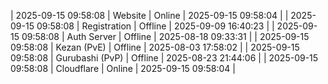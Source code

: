 | 2025-09-15 09:58:08 | Website | Online | 2025-09-15 09:58:04 |
| 2025-09-15 09:58:08 | Registration | Offline | 2025-09-09 16:40:23 |
| 2025-09-15 09:58:08 | Auth Server | Offline | 2025-08-18 09:33:31 |
| 2025-09-15 09:58:08 | Kezan (PvE) | Offline | 2025-08-03 17:58:02 |
| 2025-09-15 09:58:08 | Gurubashi (PvP) | Offline | 2025-08-23 21:44:06 |
| 2025-09-15 09:58:08 | Cloudflare | Online | 2025-09-15 09:58:04 |
